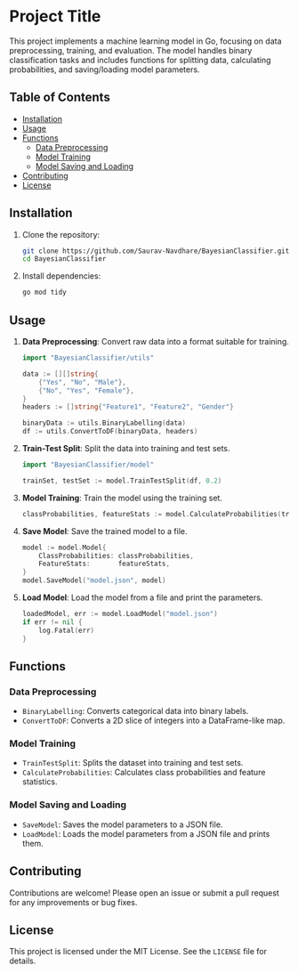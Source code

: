 # Project Title

This project implements a machine learning model in Go, focusing on data preprocessing, training, and evaluation. The model handles binary classification tasks and includes functions for splitting data, calculating probabilities, and saving/loading model parameters.

## Table of Contents

- [Installation](#installation)
- [Usage](#usage)
- [Functions](#functions)
    - [Data Preprocessing](#data-preprocessing)
    - [Model Training](#model-training)
    - [Model Saving and Loading](#model-saving-and-loading)
- [Contributing](#contributing)
- [License](#license)

## Installation

1. Clone the repository:
    ```sh
    git clone https://github.com/Saurav-Navdhare/BayesianClassifier.git
    cd BayesianClassifier
    ```

2. Install dependencies:
    ```sh
    go mod tidy
    ```

## Usage

1. **Data Preprocessing**: Convert raw data into a format suitable for training.
    ```go
    import "BayesianClassifier/utils"

    data := [][]string{
        {"Yes", "No", "Male"},
        {"No", "Yes", "Female"},
    }
    headers := []string{"Feature1", "Feature2", "Gender"}

    binaryData := utils.BinaryLabelling(data)
    df := utils.ConvertToDF(binaryData, headers)
    ```

2. **Train-Test Split**: Split the data into training and test sets.
    ```go
    import "BayesianClassifier/model"

    trainSet, testSet := model.TrainTestSplit(df, 0.2)
    ```

3. **Model Training**: Train the model using the training set.
    ```go
    classProbabilities, featureStats := model.CalculateProbabilities(trainSet)
    ```

4. **Save Model**: Save the trained model to a file.
    ```go
    model := model.Model{
        ClassProbabilities: classProbabilities,
        FeatureStats:       featureStats,
    }
    model.SaveModel("model.json", model)
    ```

5. **Load Model**: Load the model from a file and print the parameters.
    ```go
    loadedModel, err := model.LoadModel("model.json")
    if err != nil {
        log.Fatal(err)
    }
    ```

## Functions

### Data Preprocessing

- `BinaryLabelling`: Converts categorical data into binary labels.
- `ConvertToDF`: Converts a 2D slice of integers into a DataFrame-like map.

### Model Training

- `TrainTestSplit`: Splits the dataset into training and test sets.
- `CalculateProbabilities`: Calculates class probabilities and feature statistics.

### Model Saving and Loading

- `SaveModel`: Saves the model parameters to a JSON file.
- `LoadModel`: Loads the model parameters from a JSON file and prints them.

## Contributing

Contributions are welcome! Please open an issue or submit a pull request for any improvements or bug fixes.

## License

This project is licensed under the MIT License. See the `LICENSE` file for details.